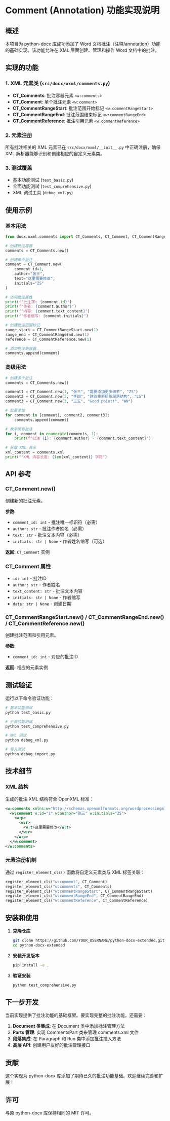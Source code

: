 # Comment (Annotation) 功能实现说明

## 概述

本项目为 python-docx 库成功添加了 Word 文档批注（注释/annotation）功能的基础实现。该功能允许在 XML 层面创建、管理和操作 Word 文档中的批注。

## 实现的功能

### 1. XML 元素类 (`src/docx/oxml/comments.py`)

- **CT_Comments**: 批注容器元素 `<w:comments>`
- **CT_Comment**: 单个批注元素 `<w:comment>`
- **CT_CommentRangeStart**: 批注范围开始标记 `<w:commentRangeStart>`
- **CT_CommentRangeEnd**: 批注范围结束标记 `<w:commentRangeEnd>`
- **CT_CommentReference**: 批注引用元素 `<w:commentReference>`

### 2. 元素注册

所有批注相关的 XML 元素已在 `src/docx/oxml/__init__.py` 中正确注册，确保 XML 解析器能够识别和创建相应的自定义元素类。

### 3. 测试覆盖

- 基本功能测试 (`test_basic.py`)
- 全面功能测试 (`test_comprehensive.py`)
- XML 调试工具 (`debug_xml.py`)

## 使用示例

### 基本用法

```python
from docx.oxml.comments import CT_Comments, CT_Comment, CT_CommentRangeStart, CT_CommentRangeEnd, CT_CommentReference

# 创建批注容器
comments = CT_Comments.new()

# 创建单个批注
comment = CT_Comment.new(
    comment_id=1,
    author="张三", 
    text="这里需要修改",
    initials="ZS"
)

# 访问批注属性
print(f"批注ID: {comment.id}")
print(f"作者: {comment.author}")
print(f"内容: {comment.text_content}")
print(f"作者缩写: {comment.initials}")

# 创建批注范围标记
range_start = CT_CommentRangeStart.new(1)
range_end = CT_CommentRangeEnd.new(1)
reference = CT_CommentReference.new(1)

# 添加批注到容器
comments.append(comment)
```

### 高级用法

```python
# 创建多个批注
comments = CT_Comments.new()

comment1 = CT_Comment.new(1, "张三", "需要添加更多细节", "ZS")
comment2 = CT_Comment.new(2, "李四", "建议重新组织段落结构", "LS")
comment3 = CT_Comment.new(3, "王五", "Good point!", "WW")

# 批量添加
for comment in [comment1, comment2, comment3]:
    comments.append(comment)

# 枚举所有批注
for i, comment in enumerate(comments, 1):
    print(f"批注 {i}: {comment.author} - {comment.text_content}")

# 获取 XML 表示
xml_content = comments.xml
print(f"XML 内容长度: {len(xml_content)} 字符")
```

## API 参考

### CT_Comment.new()

创建新的批注元素。

**参数:**
- `comment_id: int` - 批注唯一标识符（必需）
- `author: str` - 批注作者姓名（必需）
- `text: str` - 批注文本内容（必需）
- `initials: str | None` - 作者姓名缩写（可选）

**返回:** `CT_Comment` 实例

### CT_Comment 属性

- `id: int` - 批注ID
- `author: str` - 作者姓名
- `text_content: str` - 批注文本内容
- `initials: str | None` - 作者缩写
- `date: str | None` - 创建日期

### CT_CommentRangeStart.new() / CT_CommentRangeEnd.new() / CT_CommentReference.new()

创建批注范围和引用元素。

**参数:**
- `comment_id: int` - 对应的批注ID

**返回:** 相应的元素实例

## 测试验证

运行以下命令验证功能：

```bash
# 基本功能测试
python test_basic.py

# 全面功能测试
python test_comprehensive.py

# XML 调试
python debug_xml.py

# 导入测试
python debug_import.py
```

## 技术细节

### XML 结构

生成的批注 XML 结构符合 OpenXML 标准：

```xml
<w:comments xmlns:w="http://schemas.openxmlformats.org/wordprocessingml/2006/main">
  <w:comment w:id="1" w:author="张三" w:initials="ZS">
    <w:p>
      <w:r>
        <w:t>这里需要修改</w:t>
      </w:r>
    </w:p>
  </w:comment>
</w:comments>
```

### 元素注册机制

通过 `register_element_cls()` 函数将自定义元素类与 XML 标签关联：

```python
register_element_cls("w:comment", CT_Comment)
register_element_cls("w:comments", CT_Comments)
register_element_cls("w:commentRangeStart", CT_CommentRangeStart)
register_element_cls("w:commentRangeEnd", CT_CommentRangeEnd)
register_element_cls("w:commentReference", CT_CommentReference)
```

## 安装和使用

1. **克隆仓库**
   ```bash
   git clone https://github.com/YOUR_USERNAME/python-docx-extended.git
   cd python-docx-extended
   ```

2. **安装开发版本**
   ```bash
   pip install -e .
   ```

3. **验证安装**
   ```bash
   python test_comprehensive.py
   ```

## 下一步开发

当前实现提供了批注功能的基础框架。要实现完整的批注功能，还需要：

1. **Document 类集成**: 在 Document 类中添加批注管理方法
2. **Parts 管理**: 实现 CommentsPart 类来管理 comments.xml 文件
3. **段落集成**: 在 Paragraph 和 Run 类中添加批注插入方法
4. **高层 API**: 创建用户友好的批注管理接口

## 贡献

这个实现为 python-docx 库添加了期待已久的批注功能基础。欢迎继续完善和扩展！

## 许可

与原 python-docx 库保持相同的 MIT 许可。 